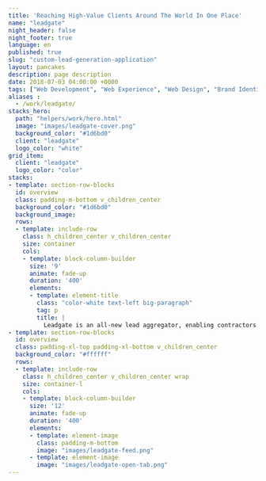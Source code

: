 ```yaml
---
title: 'Reaching High-Value Clients Around The World In One Place'
name: "leadgate"
night_header: false
night_footer: true
language: en
published: true
slug: "custom-lead-generation-application"
layout: pancakes
description: page description
date: 2018-07-03 04:00:00 +0000
tags: ["Web Development", "Web Experience", "Web Design", "Brand Identity", "Brand Strategy"]
aliases :
  - /work/leadgate/
stacks_hero:
  path: "helpers/work/hero.html"
  image: "images/leadgate-cover.png"
  background_color: "#1d6bd0"
  client: "leadgate"
  logo_color: "white"
grid_item:
  client: "leadgate"
  logo_color: "color"
stacks:
- template: section-row-blocks
  id: overview
  class: padding-m-bottom v_children_center
  background_color: "#1d6bd0"
  background_image:
  rows:
  - template: include-row
    class: h_children_center v_children_center
    size: container
    cols:
    - template: block-column-builder
      size: '9'
      animate: fade-up
      duration: '400'
      elements:
      - template: element-title
        class: "color-white text-left big-paragraph"
        tag: p
        title: |
          Leadgate is an all-new lead aggregator, enabling contractors & agencies to easily monitor the web for new opportunities relevant to their service offering. Fullstack built the entire web application from scratch, including a streamlined UX, third-party integrations and collaborative features. From simultaneous multi-user view, to text filtering enabling automatic organization/tagging, LeadGate enables teams to never miss an opportunity.
- template: section-row-blocks
  id: overview
  class: padding-xl-top padding-xl-bottom v_children_center
  background_color: "#ffffff"
  rows:
  - template: include-row
    class: h_children_center v_children_center wrap
    size: container-l
    cols:
    - template: block-column-builder
      size: '12'
      animate: fade-up
      duration: '400'
      elements:
      - template: element-image
        class: padding-m-bottom
        image: "images/leadgate-feed.png"
      - template: element-image
        image: "images/leadgate-open-tab.png"
---
```

